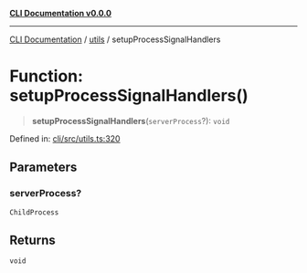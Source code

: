 [**CLI Documentation v0.0.0**](../../README.md)

***

[CLI Documentation](../../modules.md) / [utils](../README.md) / setupProcessSignalHandlers

# Function: setupProcessSignalHandlers()

> **setupProcessSignalHandlers**(`serverProcess`?): `void`

Defined in: [cli/src/utils.ts:320](https://github.com/stonemjs/cli/blob/f877eea0c25a2644820eb8dfcb0babef674d570d/src/utils.ts#L320)

## Parameters

### serverProcess?

`ChildProcess`

## Returns

`void`
